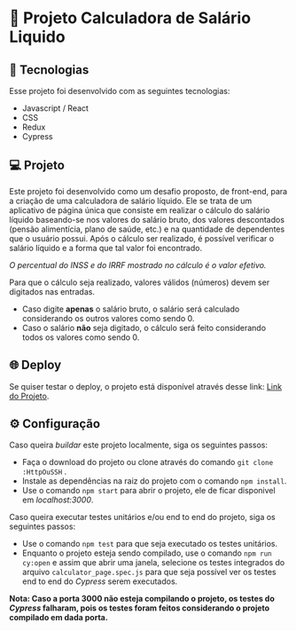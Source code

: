# :money_with_wings: Projeto Calculadora de Salário Liquido

## :rocket: Tecnologias

Esse projeto foi desenvolvido com as seguintes tecnologias:
* Javascript / React
* CSS
* Redux
* Cypress

## :computer: Projeto

Este projeto foi desenvolvido como um desafio proposto, de front-end, para a criação de uma calculadora de salário líquido.
Ele se trata de um aplicativo de página única que consiste em realizar o cálculo do salário líquido baseando-se nos valores
do salário bruto, dos valores descontados (pensão alimentícia, plano de saúde, etc.) e na quantidade de dependentes que o
usuário possui. Após o cálculo ser realizado, é possível verificar o salário líquido e a forma que tal valor foi encontrado. 

*O percentual do INSS e do IRRF mostrado no cálculo é o valor efetivo.*

Para que o cálculo seja realizado, valores válidos (números) devem ser digitados nas entradas.
* Caso digite **apenas** o salário bruto, o salário será calculado considerando os outros valores como sendo 0.
* Caso o salário **não** seja digitado, o cálculo será feito considerando todos os valores como sendo 0.

## :globe_with_meridians: Deploy

Se quiser testar o deploy, o projeto está disponível através desse link: [Link do Projeto](https://net-salary-calculator.vercel.app/).

## :gear: Configuração

Caso queira *buildar* este projeto localmente, siga os seguintes passos:
* Faça o download do projeto ou clone através do comando `git clone :HttpOuSSH` .
* Instale as dependências na raiz do projeto com o comando `npm install`.
* Use o comando `npm start` para abrir o projeto, ele de ficar disponivel em *localhost:3000*.

Caso queira executar testes unitários e/ou end to end do projeto, siga os seguintes passos:
* Use o comando `npm test` para que seja executado os testes unitários.
* Enquanto o projeto esteja sendo compilado, use o comando `npm run cy:open` e assim que abrir uma janela, selecione os testes integrados do arquivo `calculator_page.spec.js` para que seja possível ver os testes end to end do *Cypress* serem executados.

**Nota: Caso a porta 3000 não esteja compilando o projeto, os testes do *Cypress* falharam, pois os testes foram feitos considerando o projeto compilado em dada porta.**
